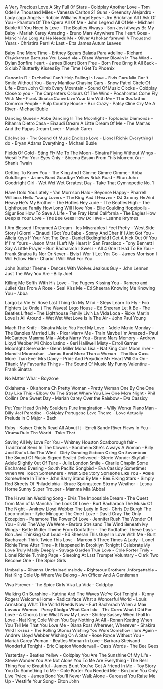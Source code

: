 A Very Precious Love
A Sky Full Of Stars - Coldplay
Another Love - Tom Odell
A Thousand Miles - Vanessa Carlton
21 Guns - Greenday
Alejandro - Lady gaga
Angels - Robbie Williams
Angel Eyes - Jim Brickman
All I Ask Of You - Phantom Of The Opera
All Of Me - John Legend
All Of Me - Michael Buble
All You Need Is Love - The Beatles
Always - Bon Jovi
Always Be My Baby - Mariah Carey
Amazing - Bruno Mars
Anywhere The Heart Goes - Mancini
As Long As He Needs Me - Oliver
Ashokan farewell
A Thousand Years - Christina Perri
At Last - Etta James
Autum Leaves



Baby One More Time - Britney Spears
Balada Para Adeline - Richard Clayderman
Because You Loved Me - Diane Warren
Blowin In The Wind - Dylan
Bonfire Heart - James Blount
Born Free - Born Free
Bring It All Back - S club 7
Butterfly Kisses
By The Time I Get To Phoenix
 
Canon In D - Pachelbel
Can't Help Falling In Love - Elvis
Cara Mia
Can't Smile Without You - Barry Manilow
Chasing Cars - Snow Patrol
Circle Of Life - Elton John
Climb Every Mountain - Sound Of Music
Clocks - Coldplay
Close to you - The Carpenters
Colours Of The Wind - Pocahontas
Come Fly With Me - Frank Sinatra
Come Live Your Life With Me - The Godfather
Common People - Pulp
Country House - Blur
Crazy - Patsy Cline
Cry Me A River - Michael Buble

 
 
Dancing Queen - Abba
Dancing In The Moonlight - Toploader
Diamonds - Rihanna
Dietro Casa - Einaudi
Dream A Little Dream Of Me - The Mamas And the Papas
Dream Lover - Mariah Carey

Edelweiss - The Sound Of Music
Endless Love - Lionel Richie
Everything I do - Bryan Adams
Everything - Michael Buble

Fields Of Gold - Sting
Fly Me To The Moon - Sinatra
Flying Without Wings - Westlife
For Your Eyes Only - Sheena Easton
From This Moment On - Shania Twain

Getting To Know You - The King And I
Gimme Gimme Gimme - Abba
Goldfinger - James Bond
Goodbye Yellow Brick Road - Elton John
Goodnight Girl - Wet Wet Wet
Greatest Day - Take That
Gymnopedie No. 1
 
Have I told You Lately - Van Morrison
Halo - Beyonce
Happy - Pharrell Williams
Hello Young Lovers - The King And I
Heaven - DJ Sammy
He Aint Heavy He's My Brother - The Hollies
Hey Jude - The Beatles
High - The Lighthouse Family
How Long Will I love You - Ellie Goulding
Hoppipolla - Sigur Ros
How To Save A Life - The Fray
Hotel California - The Eagles
How Deep Is Your Love - The Bee Gees
How Do I live - Leanne Rhymes



I Am Blessed
I Dreamed A Dream - les Miserables 
I Feel Pretty - West Side Story
I Giorni - Einaudi
I Got You Babe - Sonny And Cher
If I Aint Got You - Alicia Keys
If Your Not The One - Daniel Bedingfield
I Get A Kick Out Of You
If
I'm Yours - Jason Mraz
I Left My Heart In San Francisco - Tony Bennett 
I Say A Little Prayer - Burt Bacharach
I Swear - All 4 One
It Had To Be You - Frank Sinatra
Its Nor Or Never - Elvis
I Won't Let You Go - James Morrison
I Will Follow Him - Chariot
I Will Wait For You   

John Dunbar Theme - Dances With Wolves 
Jealous Guy - John Lennon
Just The Way You Are - Billy Joel
 
Killing Me Softly With His Love - The Fugees
Kissing You - Romero and Juliet
Kiss From A Rose - Seal 
Kiss Me - Ed Sheeran
Knowing Me Knowing You - Abba

Largo
La Vie En Rose
Last Thing On My Mind - Steps
Learn To Fly - Foo Fighters
Le Onde ( The Waves)
Lego House - Ed Sheeran
Let It Be - The Beatles
Lifted - The Lighthouse Family
Livin La Vida Loca - Ricky Martin
Love Is All Around - Wet Wet Wet
Love Is In The Air - John Paul Young





Mach The Knife - Sinatra
Make You Feel My Love - Adele
Manic Monday - The Bangles
Married Life - Pixar
Marry Me - Train
Maybe I'm Amazed - Paul McCartney 
Mamma Mia - Abba
Marry You - Bruno Mars
Memory - Andrew Lloyd Webber
Mi Chico Latino - Geri Halliwell
Misty - Erroll Garner
Moonlight Serenade - Glenn Miller
Mona Lisa - Nat King Cole
Moon river - Mancini
Moonraker - James Bond
More Than a Woman - The Bee Gees
More Than Ever
Mrs Darcy - Pride And Prejudice
My Heart Will Go On - Titanic
My Favourite Things - The Sound Of Music
My Funny Valentine - Frank Sinatra

No Matter What - Boyzone

Oklahoma - Oklahoma
Oh Pretty Woman - Pretty Woman
One By One
One Day Like This - Elbow
On The Street Where You Live
One More Night - Phil Collins
One Sweet Day - Mariah Carey
Over the Rainbow - Eva Cassidy


 
Put Your Head On My Soulders
Pure Imagination - Willy Wonka
Piano Man - Billy Joel
Paradise - Coldplay
Portugese Love Theme - Love Actually
Prelude in C Major - Bach

Ruby - Kaiser Chiefs
Read All About It - Emeli Sande
River Flows In You - Yiruma
Rule The World - Take That

Saving All My Love For You - Whitney Houston
Scarborough fair - Traditional
Send In The Clowns - Sondheim
She's Always A Woman - Billy Joel
She's Like The Wind - Dirty Dancing
Sixteen Going On Seventeen - The Sound Of Music
Signed Sealed Delivered - Stevie Wonder
Skyfall - Adele
Slightly Out Of Tune - Julie London
Smile - Charlie Chaplin
Some Enchanted Evening - South Pacific
Songbird - Eva Cassidy
Sometimes When We Touch
Somewhere - West Side Story
Someone Like You - Adele
Somewhere In Time - John Barry
Stand By Me - Ben.E.King
Stars - Simply Red
Streets Of Philadelphia - Bruce Springsteen
Stormy Weather - Lebna Horne
Sunny
Super Trouper - Mamma Mia (Abba)

 



 

 

The Hawaiian Wedding Song - Elvis
The Impossible Dream - The Quest from Man of la Mancha
The Look Of Love - Burt Bacharach
The Music Of The Night - Andrew Lloyd Webber
The Lady In Red - Chris De Burgh
The Loco-motion - Kylie Minogue
The One I Love - David Gray
The Only Exception - Paramore
The Power Of Love - Jennifer Rush
The Wonder Of You - Elvis
The Way We Were - Barbra Streisand 
The Wind Beneath My Wings - Bette Midler
Theme From Godfather - The Godfather
These Days - Bon Jovi
Thinking Out Loud - Ed Sheeran
This Guys In Love With Me - Burt Bacharach
Think Twice
This Love - Maroon 5
Three Times A Lady - Lionel Richie
Time After Time - It Happened In Brooklyn
Tonight I Celebrate My Love
Truly Madly Deeply - Savage Garden
True Love - Cole Porter
Truly - Lionel Richie
Turning Page - Sleeping At Last
Trumpet Voluntary - Clark
Two Become One - The Spice Girls

 



Umbrella - Rihanna
Unchained melody - Righteous Brothers
Unforgettable - Nat King Cole
Up Where We Belong - An Officer And A Gentleman

Viva Forever - The Spice Girls
Viva La Vida - Coldplay


Walking On Sunshine -  Katrina And The Waves
We've Got Tonight - Kenny Rogers
Welcome Home - Radical face
What a Wonderful World - Louis Armstrong
What The World Needs Now - Burt Bacharach
When a Man Loves a Women - Percy Sledge
What Can I do - The Corrs
What I Did For Love - A Chorus Line
What Now My Love - Shirley Bassey
When I Fall In Love - Nat King Cole
When You Say Nothing At All - Ronan Keating
When You Tell Me That You Love Me - Diana Ross
Wherever, Whenever - Shakira
Wild Horses - The Rolling Stones
Wishing You Were Somehow Here Again - Andrew Lloyd Webber
Wishing On A Star - Rose Royce
Without You - Mariah Carey
Woman - Beatles
Woman In Love - Barbara Streisand
Wonderful Tonight - Eric Clapton
Wonderwall - Oasis
Words - The Bee Gees

Yesterday - Beatles
Yellow - Coldplay
You Are The Sunshine Of My Life - Stevie Wonder
You Are Not Alone
You To Me Are Everything - The Real Thing
You're Beautiful - James Blunt
You've Got A Friend In Me - Toy Story
You Do Something To Me - Cole Porter
You Needed Me - Boyzone
You Only Live Twice - James Bond
You'll Never Walk Alone - Carousel
You Raise Me Up - Westlife
Your Song - Elton John
